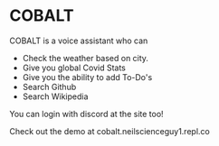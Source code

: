 # COBALT

COBALT is a voice assistant who can

- Check the weather based on city. 
- Give you global Covid Stats
- Give you the ability to add To-Do's
- Search Github
- Search Wikipedia

You can login with discord at the site too!

Check out the demo at cobalt.neilscienceguy1.repl.co
